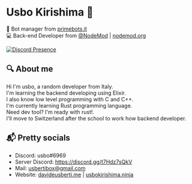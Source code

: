 # Usbo Kirishima 🥀
👮 Bot manager from [primebots.it](https://primebots.it)<br>
💻 Back-end Developer from [@NodeMod](https://github.com/NodeMod) | [nodemod.org](https://nodemod.org)<br>

[![Discord Presence](https://lanyard.cnrad.dev/api/848463685374443530)](https://discord.com/users/848463685374443530)

## 🔍 About me

Hi I'm usbo, a random developer from Italy.<br/>
I'm learning the backend developing using Elixir.<br/>
I also know low level programming with C and C++.<br/>
I'm currently learning Rust programming language.<br/>
Need dev tool? I'm ready with rust!.<br/>
I'll move to Switzerland after the school to work how backend developer.<br/>


## 📬 Pretty socials

- Discord: usbo#6969
- Server Discord: https://discord.gg/t7Hdz7sQkV
- Mail: usbertibox@gmail.com
- Website: [davideusberti.me](https://davideusberti.me/) | [usbokirishima.ninja](https://usbokirishima.ninja)
